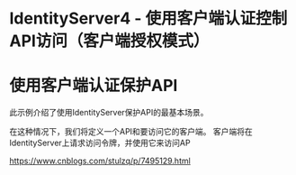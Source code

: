 # IdentityServer4 - 使用客户端认证控制API访问（客户端授权模式）

# 使用客户端认证保护API

此示例介绍了使用IdentityServer保护API的最基本场景。

在这种情况下，我们将定义一个API和要访问它的客户端。 客户端将在IdentityServer上请求访问令牌，并使用它来访问AP


https://www.cnblogs.com/stulzq/p/7495129.html